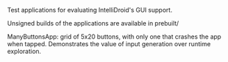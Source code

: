 Test applications for evaluating IntelliDroid's GUI support.

Unsigned builds of the applications are available in prebuilt/

ManyButtonsApp: grid of 5x20 buttons, with only one that crashes the app when tapped. Demonstrates the value of input generation over runtime exploration.
